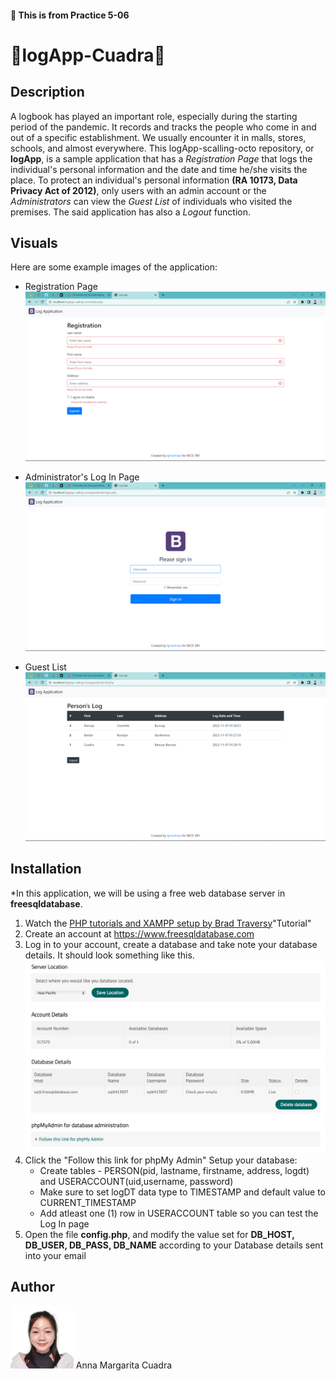 #### :space_invader: This is from Practice 5-06

# :space_invader:logApp-Cuadra:space_invader:

## Description
A logbook has played an important role, especially during the starting period of the pandemic. It records and tracks the people who come in and out of a specific establishment. We usually encounter it in malls, stores, schools, and almost everywhere. 
This logApp-scalling-octo repository, or **logApp**, is a sample application that has a *Registration Page* that logs the individual's personal information and the date and time he/she visits the place. To protect an individual's personal information **(RA 10173, Data Privacy Act of 2012)**, only users with an admin account or the *Administrators* can view the *Guest List* of individuals who visited the premises. The said application has also a *Logout* function.

## Visuals
Here are some example images of the application:
- Registration Page
  ![Registration](01.png)

  

- Administrator's Log In Page
  ![Login](02.png)

  

- Guest List
![GuestList](03.png)



## Installation
*In this application, we will be using a free web database server in **freesqldatabase**.

1. Watch the [PHP tutorials and XAMPP setup by Brad Traversy](https://www.youtube.com/watch?v=oJbfyzaA2QA&list=PLillGF-Rfqbap2IB6ZS4BBBcYPagAjpjn)"Tutorial"
2. Create an account at https://www.freesqldatabase.com
3. Log in to your account, create a database and take note your database details. It should look something like this.
   ![Server](04.png)
4. Click the "Follow this link for phpMy Admin"
   Setup your database:
    - Create tables - PERSON(pid, lastname, firstname, address, logdt) and USERACCOUNT(uid,username, password)
    - Make sure to set logDT data type to TIMESTAMP and default value to CURRENT_TIMESTAMP
    - Add atleast one (1) row in USERACCOUNT table so you can test the Log In page
5. Open the file **config.php**, and modify the value set for **DB_HOST, DB_USER, DB_PASS, DB_NAME**
according to your Database details sent into your email

## Author
<img src = "Cuadra.png" width="20%" height="20%">
  Anna Margarita Cuadra